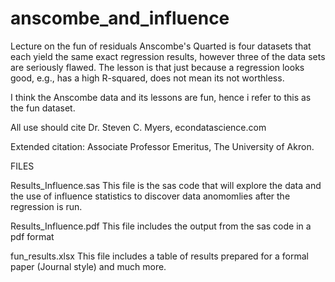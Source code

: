 # anscombe_and_influence
Lecture on the fun of residuals
Anscombe's Quarted is four datasets that each yield the same exact regression results, however three of the data sets are seriously flawed. The lesson is that just because a regression looks good, e.g., has a high R-squared, does not mean its not worthless. 

I think the Anscombe data and its lessons are fun, hence i refer to this as the fun dataset.

All use should cite Dr. Steven C. Myers, econdatascience.com

Extended citation: Associate Professor Emeritus, The University of Akron.

FILES 

Results_Influence.sas
      This file is the sas code that will explore the data and the use of influence statistics to discover data anomomlies after the regression is run. 
      
Results_Influence.pdf
      This file includes the output from the sas code in a pdf format
      
fun_results.xlsx
      This file includes a table of results prepared for a formal paper (Journal style) and much more. 
      
      
